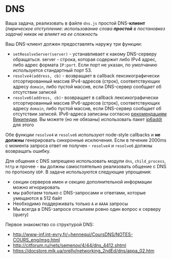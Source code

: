 # DNS

Ваша задача, реализовать в файле `dns.js` простой DNS-**клиент**
_(лирическое отступление: использование слова **простой** в постановкез задачи) никак не влияет на ее сложность_

Ваш DNS-клиент должен предоставлять наружу три функции:

- `setResolveServer(server)` - устанавливает к какому DNS-серверу обращаться. server - строка, которая содержит либо IPv4 адрес, либо адрес формата `IP:port`. Если порт не указан, по умолчанию используется стандартный порт 53.
- `resolve4(address, cb)` - возвращает в callback лексикографически отсортированный массив IPv4-адресов (строк), соответствующих адресу `domain`, либо пустой массив, если DNS-сервер сообщает об отсутствии записей
- `resolve6(address, cb)`- возвращает в callback лексикографически отсортированный массив IPv6-адресов (строк), соответствующих адресу `domain`, либо пустой массив, если DNS-сервер сообщает об отсутствии записей. IPv6-адреса записаны согласно [рекомендациям Википедии](https://en.wikipedia.org/wiki/IPv6_address#Recommended_representation_as_text). Вы можете (но не обязаны) использовать пакет [ip6addr](https://github.com/joyent/node-ip6addr) для этого

Обе функции `resolve4` и `resolve6` используют node-style callbacks и **не должны** генерировать синхронные исключения. Если в течение 2000ms с момента запроса ответ не получен - `resolve4` и `resolve6` должны возвращать ошибку.

Для общения с DNS запрещено использовать модули `dns`, `child_process`, `http` и прочее - вы должны самостоятельно реализовать общение с DNS по протоколу `UDP`. В задаче используются следующие упрощения:

- секции серверов имен и секцию дополнительной информации можно игнорировать
- мы работаем только с DNS-запросами и ответами, которые умещаются в 512 байт
- Необходимо поддерживать только `A` и `AAAA` запросы
- Мы всегда в DNS-запросе отсылаем ровно один вопрос к серверу (query)

Первое знакомство со структурой DNS:

- http://www-inf.int-evry.fr/~hennequi/CoursDNS/NOTES-COURS_eng/msg.html
- http://citforum.ru/nets/semenov/4/44/dns_4412.shtml
- https://docstore.mik.ua/orelly/networking_2ndEd/dns/appa_02.htm
